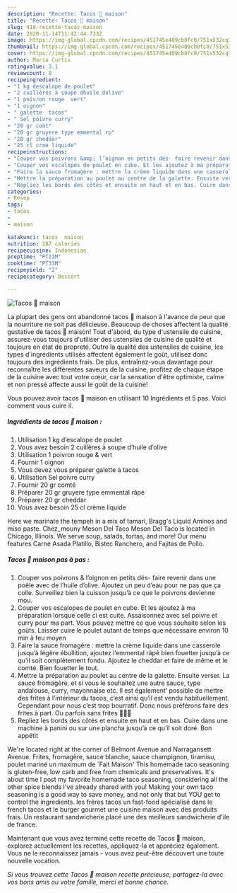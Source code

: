 ```yaml
---
description: "Recette: Tacos 🌮 maison"
title: "Recette: Tacos 🌮 maison"
slug: 418-recette-tacos-maison
date: 2020-11-14T11:42:44.733Z
image: https://img-global.cpcdn.com/recipes/451745e409cb0fc0/751x532cq70/tacos-🌮-maison-photo-principale-de-la-recette.jpg
thumbnail: https://img-global.cpcdn.com/recipes/451745e409cb0fc0/751x532cq70/tacos-🌮-maison-photo-principale-de-la-recette.jpg
cover: https://img-global.cpcdn.com/recipes/451745e409cb0fc0/751x532cq70/tacos-🌮-maison-photo-principale-de-la-recette.jpg
author: Maria Curtis
ratingvalue: 3.1
reviewcount: 8
recipeingredient:
- "1 kg descalope de poulet"
- "2 cuillères à soupe dhuile dolive"
- "1 poivron rouge  vert"
- "1 oignon"
- " galette  tacos"
- " Sel poivre curry"
- "20 gr comt"
- "20 gr gruyere type emmental rp"
- "20 gr cheddar"
- "25 cl crme liquide"
recipeinstructions:
- "Couper vos poivrons &amp; l’oignon en petits dés- faire revenir dans une poêle avec de l’huile d’olive. Ajoutez un peu d’eau pour ne pas que ça colle. Surveillez bien la cuisson jusqu’à ce que le poivrons devienne mou."
- "Couper vos escalopes de poulet en cube. Et les ajoutez à ma préparation lorsque celle ci est cuite. Assaisonnez avec sel poivre et curry pour ma part. Vous pouvez mettre ce que vous souhaite selon les goûts. Laisser cuire le poulet autant de temps que nécessaire environ 10 min à feu moyen"
- "Faire la sauce fromagère : mettre la crème liquide dans une casserole jusqu’à légère ébullition, ajoutez l’emmental râpé bien fouetter jusqu’à ce qu’il soit complètement fondu. Ajoutez le cheddar et faire de même et le comté. Bien fouetter le tout."
- "Mettre la préparation au poulet au centre de la galette. Ensuite verser. La sauce fromagère, et si vous le souhaitez une autre sauce, type andalouse, curry, mayonnaise etc. Il est également’ possible de mettre des frites à l’intérieur du tacos, c’est ainsi qu’il est vendu habituellement. Cependant pour nous c’est trop bourratif. Donc nous préférons faire des frites à part. Ou parfois sans frites 👌🏽😜"
- "Repliez les bords des côtés et ensuite en haut et en bas. Cuire dans une machine à panini ou sur une plancha jusqu’à ce qu’il soit doré. Bon appétit"
categories:
- Resep
tags:
- tacos
- 
- maison

katakunci: tacos  maison 
nutrition: 287 calories
recipecuisine: Indonesian
preptime: "PT21M"
cooktime: "PT33M"
recipeyield: "2"
recipecategory: Dessert

---
```



![Tacos 🌮 maison](https://img-global.cpcdn.com/recipes/451745e409cb0fc0/751x532cq70/tacos-🌮-maison-photo-principale-de-la-recette.jpg)

La plupart des gens ont abandonné tacos 🌮 maison à l'avance de peur que la nourriture ne soit pas délicieuse. Beaucoup de choses affectent la qualité gustative de tacos 🌮 maison! Tout d'abord, du type d'ustensile de cuisine, assurez-vous toujours d'utiliser des ustensiles de cuisine de qualité et toujours en état de propreté. Outre la qualité des ustensiles de cuisine, les types d'ingrédients utilisés affectent également le goût, utilisez donc toujours des ingrédients frais. De plus, entraînez-vous davantage pour reconnaître les différentes saveurs de la cuisine, profitez de chaque étape de la cuisine avec tout votre cœur, car la sensation d'être optimiste, calme et non pressé affecte aussi le goût de la cuisine!

<!--inarticleads1-->

Vous pouvez avoir tacos 🌮 maison en utilisant 10 Ingrédients et 5 pas. Voici comment vous cuire il.

##### Ingrédients de tacos 🌮 maison :

1. Utilisation 1 kg d’escalope de poulet
1. Vous avez besoin 2 cuillères à soupe d’huile d’olive
1. Utilisation 1 poivron rouge &amp; vert
1. Fournir 1 oignon
1. Vous devez vous préparer  galette à tacos
1. Utilisation  Sel poivre curry
1. Fournir 20 gr comté
1. Préparer 20 gr gruyere type emmental râpé
1. Préparer 20 gr cheddar
1. Vous avez besoin 25 cl crème liquide


Here we marinate the tempeh in a mix of tamari, Bragg&#39;s Liquid Aminos and miso paste. Chez_mouny Meson Del Taco Meson Del Taco is located in Chicago, Illinois. We serve soup, salads, tortas, and more! Our menu features Carne Asada Platillo, Bistec Ranchero, and Fajitas de Pollo. 

<!--inarticleads2-->

##### Tacos 🌮 maison pas à pas :

1. Couper vos poivrons &amp; l’oignon en petits dés- faire revenir dans une poêle avec de l’huile d’olive. Ajoutez un peu d’eau pour ne pas que ça colle. Surveillez bien la cuisson jusqu’à ce que le poivrons devienne mou.
1. Couper vos escalopes de poulet en cube. Et les ajoutez à ma préparation lorsque celle ci est cuite. Assaisonnez avec sel poivre et curry pour ma part. Vous pouvez mettre ce que vous souhaite selon les goûts. Laisser cuire le poulet autant de temps que nécessaire environ 10 min à feu moyen
1. Faire la sauce fromagère : mettre la crème liquide dans une casserole jusqu’à légère ébullition, ajoutez l’emmental râpé bien fouetter jusqu’à ce qu’il soit complètement fondu. Ajoutez le cheddar et faire de même et le comté. Bien fouetter le tout.
1. Mettre la préparation au poulet au centre de la galette. Ensuite verser. La sauce fromagère, et si vous le souhaitez une autre sauce, type andalouse, curry, mayonnaise etc. Il est également’ possible de mettre des frites à l’intérieur du tacos, c’est ainsi qu’il est vendu habituellement. Cependant pour nous c’est trop bourratif. Donc nous préférons faire des frites à part. Ou parfois sans frites 👌🏽😜
1. Repliez les bords des côtés et ensuite en haut et en bas. Cuire dans une machine à panini ou sur une plancha jusqu’à ce qu’il soit doré. Bon appétit


We&#39;re located right at the corner of Belmont Avenue and Narragansett Avenue. Frites, fromagère, sauce blanche, sauce champignon, tiramisu, poulet mariné un maximum de `Fait Maison&#39; This homemade taco seasoning is gluten-free, low carb and free from chemicals and preservatives. It&#39;s about time I post my favorite homemade taco seasoning, considering all the other spice blends I&#39;ve already shared with you! Making your own taco seasoning is a good way to save money, and not only that but YOU get to control the ingredients. les frères tacos un fast-food spécialisé dans le french tacos et le burger gourmet une cuisine maison avec des produits frais. Un restaurant sandwicherie placé une des meilleurs sandwicherie d&#39;ile de france. 

<!--inarticleads1-->

<p>
Maintenant que vous avez terminé cette recette de Tacos 🌮 maison, explorez actuellement les recettes, appliquez-la et appréciez également. Vous ne le reconnaissez jamais - vous avez peut-être découvert une toute nouvelle vocation.
</p>

<p>
<i>Si vous trouvez cette Tacos 🌮 maison recette précieuse, partagez-la avec vos bons amis ou votre famille, merci et bonne chance.</i>
</p>

